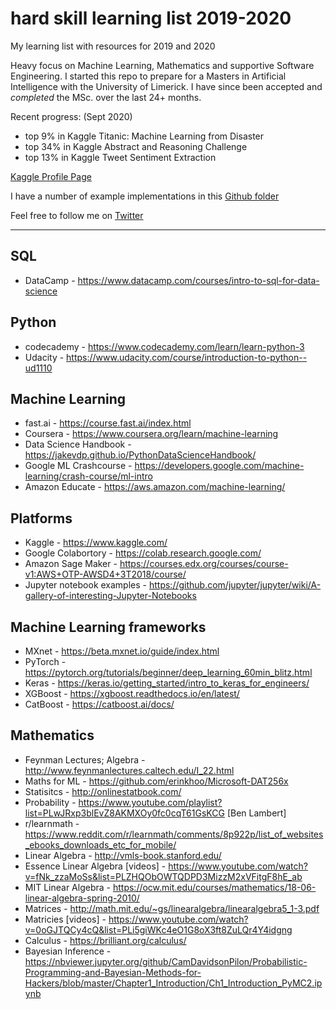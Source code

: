 # hard skill learning list 2019-2020
My learning list with resources for 2019 and 2020

Heavy focus on Machine Learning, Mathematics and supportive Software Engineering. I started this repo to prepare for a Masters in Artificial Intelligence with the University of Limerick.
I have since been accepted and *completed* the MSc. over the last 24+ months.

Recent progress: (Sept 2020)

- top 9% in Kaggle Titanic: Machine Learning from Disaster
- top 34% in Kaggle Abstract and Reasoning Challenge
- top 13% in Kaggle Tweet Sentiment Extraction

[Kaggle Profile Page](https://www.kaggle.com/erinkhoo/competitions)

I have a number of example implementations in this [Github folder](https://github.com/erinkhoo/hard-skill-learning-list-2019/tree/master/Machine_Learning_Problems)

Feel free to follow me on [Twitter](https://twitter.com/erinkhoo)

---

## SQL
* DataCamp - https://www.datacamp.com/courses/intro-to-sql-for-data-science

## Python
* codecademy - https://www.codecademy.com/learn/learn-python-3
* Udacity - https://www.udacity.com/course/introduction-to-python--ud1110 

## Machine Learning
* fast.ai - https://course.fast.ai/index.html 
* Coursera - https://www.coursera.org/learn/machine-learning
* Data Science Handbook - https://jakevdp.github.io/PythonDataScienceHandbook/
* Google ML Crashcourse - https://developers.google.com/machine-learning/crash-course/ml-intro
* Amazon Educate - https://aws.amazon.com/machine-learning/

## Platforms

* Kaggle - https://www.kaggle.com/
* Google Colabortory - https://colab.research.google.com/
* Amazon Sage Maker - https://courses.edx.org/courses/course-v1:AWS+OTP-AWSD4+3T2018/course/
* Jupyter notebook examples - https://github.com/jupyter/jupyter/wiki/A-gallery-of-interesting-Jupyter-Notebooks 

## Machine Learning frameworks

* MXnet - https://beta.mxnet.io/guide/index.html
* PyTorch - https://pytorch.org/tutorials/beginner/deep_learning_60min_blitz.html
* Keras - https://keras.io/getting_started/intro_to_keras_for_engineers/
* XGBoost - https://xgboost.readthedocs.io/en/latest/ 
* CatBoost - https://catboost.ai/docs/

## Mathematics

* Feynman Lectures; Algebra - http://www.feynmanlectures.caltech.edu/I_22.html 
* Maths for ML - https://github.com/erinkhoo/Microsoft-DAT256x
* Statisitcs - http://onlinestatbook.com/
* Probability - https://www.youtube.com/playlist?list=PLwJRxp3blEvZ8AKMXOy0fc0cqT61GsKCG [Ben Lambert]
* r/learnmath - https://www.reddit.com/r/learnmath/comments/8p922p/list_of_websites_ebooks_downloads_etc_for_mobile/ 
* Linear Algebra - http://vmls-book.stanford.edu/
* Essence Linear Algebra [videos] - https://www.youtube.com/watch?v=fNk_zzaMoSs&list=PLZHQObOWTQDPD3MizzM2xVFitgF8hE_ab 
* MIT Linear Algebra - https://ocw.mit.edu/courses/mathematics/18-06-linear-algebra-spring-2010/
* Matrices - http://math.mit.edu/~gs/linearalgebra/linearalgebra5_1-3.pdf
* Matricies [videos] - https://www.youtube.com/watch?v=0oGJTQCy4cQ&list=PLi5giWKc4eO1G8oX3ft8ZuLQr4Y4idgng
* Calculus - https://brilliant.org/calculus/
* Bayesian Inference - https://nbviewer.jupyter.org/github/CamDavidsonPilon/Probabilistic-Programming-and-Bayesian-Methods-for-Hackers/blob/master/Chapter1_Introduction/Ch1_Introduction_PyMC2.ipynb
